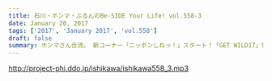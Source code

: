 ```yaml
---
title: 石川・ホンマ・ぶるんのBe-SIDE Your Life! vol.558-3
date: January 20, 2017
tags: ['2017', 'January 2017', 'vol.558']
draft: false
summary: ホンマさん合流。 新コーナー「ニッポンしねっ！」スタート！「GET WILD17」SAITO
---
```


http://project-phi.ddo.jp/ishikawa/ishikawa558_3.mp3
